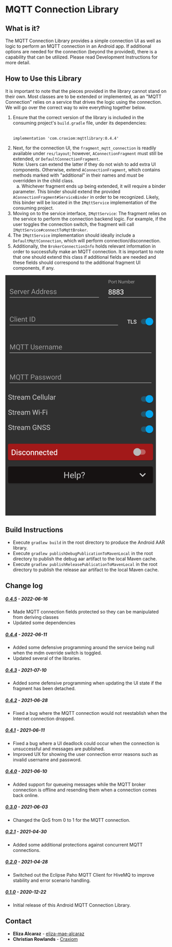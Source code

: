 # MQTT Connection Library

## What is it?
The MQTT Connection Library provides a simple connection UI as well as logic to perform an MQTT connection in an Android app. If additional options are needed for the connection (beyond the provided), there is a capability that can be utilized. Please read Development Instructions for more detail.

## How to Use this Library
It is important to note that the pieces provided in the library cannot stand on their own. Most classes are to be extended or implemented, as an "MQTT Connection" relies on a service that drives the logic using the connection. We will go over the correct way to wire everything together below.
1. Ensure that the correct version of the library is included in the consuming project's `build.gradle` file, under its dependencies:<br><br>
   ```
   implementation 'com.craxiom:mqttlibrary:0.4.4'
   ```
2. Next, for the connection UI, the `fragment_mqtt_connection` is readily available under `res/layout`; however, `AConnectionFragment` must still be extended, or `DefaultConnectionFragment`.<br>Note: Users can extend the latter if they do not wish to add extra UI components. Otherwise, extend `AConnectionFragment`, which contains methods marked with "additional" in their names and <i>must</i> be overridden in the child class.<br>
  &ensp; a. Whichever fragment ends up being extended, it will require a binder parameter. This binder should extend the provided `AConnectionFragment#ServiceBinder` in order to be recognized. Likely, this binder will be located in the `IMqttService` implementation of the consuming project.
3. Moving on to the service interface, `IMqttService`: The fragment relies on the service to perform the connection backend logic. For example, if the user toggles the connection switch, the fragment will call `IMqttService#connectToMqttBroker`.
4. The `IMqttService` implementation should ideally include a `DefaultMqttConnection`, which will perform connection/disconnection.
5. Additionally, the `BrokerConnectionInfo` holds relevant information in order to successfully make an MQTT connection. It is important to note that one should extend this class if additional fields are needed and these fields should correspond to the additional fragment UI components, if any.

![Example UI](screenshots/additional_fields.png "Example Connection UI With Additional Fields")


## Build Instructions
 - Execute `gradlew build` in the root directory to produce the Android AAR library.
 - Execute `gradlew publishDebugPublicationToMavenLocal` in the root directory to publish the debug aar artifact to the local Maven cache.
 - Execute `gradlew publishReleasePublicationToMavenLocal` in the root directory to publish the release aar artifact to the local Maven cache.


## Change log
##### [0.4.5](https://github.com/christianrowlands/android-mqtt-connection-lib/releases/tag/v0.4.5) - 2022-06-16
 * Made MQTT connection fields protected so they can be manipulated from deriving classes
 * Updated some dependencies

##### [0.4.4](https://github.com/christianrowlands/android-mqtt-connection-lib/releases/tag/v0.4.4) - 2022-06-11
 * Added some defensive programming around the service being null when the mdm override switch is toggled.
 * Updated several of the libraries.

##### [0.4.3](https://github.com/christianrowlands/android-mqtt-connection-lib/releases/tag/v0.4.3) - 2021-07-10
 * Added some defensive programming when updating the UI state if the fragment has been detached.

##### [0.4.2](https://github.com/christianrowlands/android-mqtt-connection-lib/releases/tag/v0.4.2) - 2021-06-28
 * Fixed a bug where the MQTT connection would not reestablish when the Internet connection dropped.

##### [0.4.1](https://github.com/christianrowlands/android-mqtt-connection-lib/releases/tag/v0.4.1) - 2021-06-11
 * Fixed a bug where a UI deadlock could occur when the connection is unsuccessful and messages are published.
 * Improved UX for showing the user connection error reasons such as invalid username and password.

##### [0.4.0](https://github.com/christianrowlands/android-mqtt-connection-lib/releases/tag/v0.4.0) - 2021-06-10
 * Added support for queueing messages while the MQTT broker connection is offline and resending them when a connection comes back online.

##### [0.3.0](https://github.com/christianrowlands/android-mqtt-connection-lib/releases/tag/v0.3.0) - 2021-06-03
 * Changed the QoS from 0 to 1 for the MQTT connection.

##### [0.2.1](https://github.com/christianrowlands/android-mqtt-connection-lib/releases/tag/v0.2.1) - 2021-04-30
 * Added some additional protections against concurrent MQTT connections.

##### [0.2.0](https://github.com/christianrowlands/android-mqtt-connection-lib/releases/tag/v0.2.0) - 2021-04-28
 * Switched out the Eclipse Paho MQTT Client for HiveMQ to improve stability and error scenario handling.

##### [0.1.0](https://github.com/christianrowlands/android-mqtt-connection-lib/releases/tag/v0.1.0) - 2020-12-22
 * Initial release of this Android MQTT Connection Library.

## Contact
* **Eliza Alcaraz** - [eliza-mae-alcaraz](https://github.com/eliza-mae-alcaraz)
* **Christian Rowlands** - [Craxiom](https://github.com/christianrowlands)
